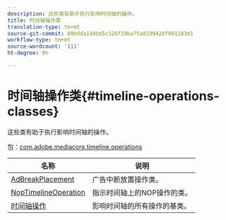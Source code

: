 ```yaml
---
description: 这些类有助于执行影响时间轴的操作。
title: 时间轴操作类
translation-type: tm+mt
source-git-commit: 89bdda1d4bd5c126f19ba75a819942df901183d1
workflow-type: tm+mt
source-wordcount: '111'
ht-degree: 0%

---
```



# 时间轴操作类{#timeline-operations-classes}

这些类有助于执行影响时间轴的操作。

包：[com.adobe.mediacore.timeline.operations](https://help.adobe.com/en_US/primetime/api/psdk/asdoc-dhls_1.4/com/adobe/mediacore/timeline/operations/package-detail.html)

| 名称 | 说明 |
|---|---|
| [AdBreakPlacement](https://help.adobe.com/en_US/primetime/api/psdk/asdoc-dhls_1.4/com/adobe/mediacore/timeline/operations/AdBreakPlacement.html) | 广告中断放置操作类。 |
| [NopTimelineOperation](https://help.adobe.com/en_US/primetime/api/psdk/asdoc-dhls_1.4/com/adobe/mediacore/timeline/operations/NopTimelineOperation.html) | 指示时间轴上的NOP操作的类。 |
| [时间轴操作](https://help.adobe.com/en_US/primetime/api/psdk/asdoc-dhls_1.4/com/adobe/mediacore/timeline/operations/TimelineOperation.html) | 影响时间轴的所有操作的基类。 |